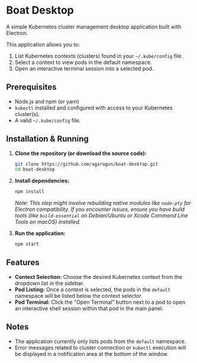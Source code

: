 # Boat Desktop

A simple Kubernetes cluster management desktop application built with Electron.

This application allows you to:

1.  List Kubernetes contexts (clusters) found in your `~/.kube/config` file.
2.  Select a context to view pods in the default namespace.
3.  Open an interactive terminal session into a selected pod.

## Prerequisites

*   Node.js and npm (or yarn)
*   `kubectl` installed and configured with access to your Kubernetes cluster(s).
*   A valid `~/.kube/config` file.

## Installation & Running

1.  **Clone the repository (or download the source code):**
    ```bash
    git clone https://github.com/agaragon/boat-desktop.git
    cd boat-desktop
    ```

2.  **Install dependencies:**
    ```bash
    npm install
    ```
    *Note: This step might involve rebuilding native modules like `node-pty` for Electron compatibility. If you encounter issues, ensure you have build tools (like `build-essential` on Debian/Ubuntu or Xcode Command Line Tools on macOS) installed.*

3.  **Run the application:**
    ```bash
    npm start
    ```

## Features

*   **Context Selection:** Choose the desired Kubernetes context from the dropdown list in the sidebar.
*   **Pod Listing:** Once a context is selected, the pods in the `default` namespace will be listed below the context selector.
*   **Pod Terminal:** Click the "Open Terminal" button next to a pod to open an interactive shell session within that pod in the main panel.

## Notes

*   The application currently only lists pods from the `default` namespace.
*   Error messages related to cluster connection or `kubectl` execution will be displayed in a notification area at the bottom of the window.

